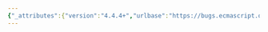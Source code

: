 ```yaml
---
{"_attributes":{"version":"4.4.4+","urlbase":"https://bugs.ecmascript.org/","maintainer":"dherman@mozilla.com"},"bug":{"bug_id":3744,"creation_ts":"2015-02-04 12:36:00 -0800","short_desc":"15.2.3.2: small \"3.\"","delta_ts":"2015-02-12 12:17:43 -0800","product":"Draft for 6th Edition","component":"editorial issue","version":"Rev 32: February 2, 2015 Draft","rep_platform":"All","op_sys":"All","bug_status":"RESOLVED","resolution":"FIXED","priority":"Normal","bug_severity":"minor","everconfirmed":true,"reporter":{"uid":"jmdyck","name":"Michael Dyck"},"assigned_to":{"uid":"allen","name":"Allen Wirfs-Brock"},"long_desc":[{"commentid":12101,"comment_count":0,"who":{"uid":"jmdyck","name":"Michael Dyck"},"bug_when":"2015-02-04 12:36:06 -0800","thetext":"In 15.2.3.2 \"Static Semantics: BoundNames\",\nin group 5,\nstep 3 says:\n    3. Return declarationNames.\nbut the \"3.\" appears to be styled as a subscript."},{"commentid":12102,"comment_count":1,"who":{"uid":"jmdyck","name":"Michael Dyck"},"bug_when":"2015-02-04 13:00:51 -0800","thetext":"Similarly in 15.2.3.11 \"Runtime Semantics: Evaluation\",\ngroup 4, step 1."},{"commentid":12117,"comment_count":2,"who":{"uid":"allen","name":"Allen Wirfs-Brock"},"bug_when":"2015-02-04 18:45:13 -0800","thetext":"fixed in rev33 editor's draft"},{"commentid":12474,"comment_count":3,"who":{"uid":"allen","name":"Allen Wirfs-Brock"},"bug_when":"2015-02-12 12:17:43 -0800","thetext":"fixed in rev33"}]}}
---
```

